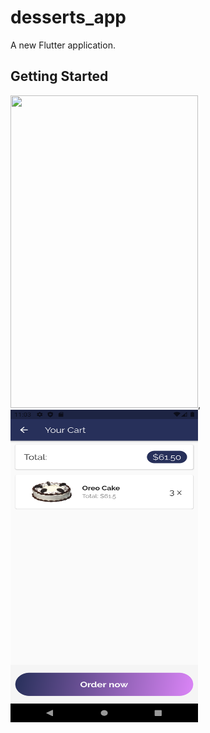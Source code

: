 # desserts_app

A new Flutter application.

## Getting Started

<img src="screenShots/images1.png" width="300" height="500">,
<img src="screenShots/image2.png" width="300" height="500">
